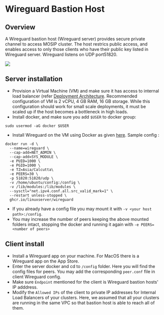 # Wireguard Bastion Host

## Overview

A Wireguard bastion host (Wireguard server) provides secure private channel to access MOSIP cluster. The host restrics public access, and enables access to only those clients who have their public key listed in Wireguard server. Wireguard listens on UDP port51820.

![](../../../../.gitbook/assets/wireguard-bastion.jpg)

## Server installation

* Provision a Virtual Machine (VM) and make sure it has access to internal load balancer (refer [Deployment Architecture](https://github.com/mosip/k8s-infra). Recommended configuration of VM is 2 vCPU, 4 GB RAM, 16 GB storage. While this configuration should work for small scale deployments, it must be scaled up if the host becomes a bottleneck in high loads.
* Install docker, and make sure you add `$USER` to docker group:

```
sudo usermod -aG docker $USER
```

* Install Wireguard on the VM using Docker as given [here](https://hub.docker.com/r/linuxserver/wireguard). Sample config :

```
docker run -d \
  --name=wireguard \
  --cap-add=NET_ADMIN \
  --cap-add=SYS_MODULE \
  -e PUID=1000 \
  -e PGID=1000 \
  -e TZ=Asia/Calcutta\
  -e PEERS=30 \
  -p 51820:51820/udp \
  -v /home/ubuntu/config:/config \
  -v /lib/modules:/lib/modules \
  --sysctl="net.ipv4.conf.all.src_valid_mark=1" \
  --restart unless-stopped \
  ghcr.io/linuxserver/wireguard
```

* If you already have a config file you may mount it with `-v <your host path>:/config`.
* You may increase the number of peers keeping the above mounted folders intact, stopping the docker and running it again with `-e PEERS=<number of peers>`

## Client install

* Install a Wireguard app on your machine. For MacOS there is a Wireguard app on the App Store.
* Enter the server docker and cd to `/config` folder. Here you will find the config files for peers. You may add the corresponding `peer.conf` file in client Wireguard config.
* Make sure `Endpoint` mentioned for the client is Wireguard bastion hosts' IP adddress.
* Modify the `Allowed IPs` of the client to private IP addresses for Internal Load Balancers of your clusters. Here, we assumed that all your clusters are running in the same VPC so that bastion host is able to reach all of them.
